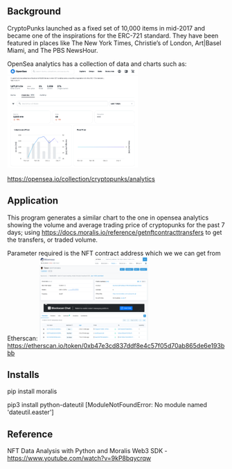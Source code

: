 ## Background
CryptoPunks launched as a fixed set of 10,000 items in mid-2017 and became one of the inspirations for the ERC-721 standard. They have been featured in places like The New York Times, Christie’s of London, Art|Basel Miami, and The PBS NewsHour.

OpenSea analytics has a collection of data and charts such as:
<img src="https://github.com/jiunnhwa/NFT-Price-Volume-Chart-Python-Moralis-Web3/blob/main/CryptoPunks%20Analytics%20-%20Collection%20OpenSea.png" width=60% >

https://opensea.io/collection/cryptopunks/analytics

## Application
This program generates a similar chart to the one in opensea analytics showing the volume and average trading price of cryptopunks for the past 7 days; 
using https://docs.moralis.io/reference/getnftcontracttransfers to get the transfers, or traded volume.

Parameter required is the NFT contract address which we we can get from Etherscan:
<img src="https://github.com/jiunnhwa/NFT-Price-Volume-Chart-Python-Moralis-Web3/blob/main/Etherscan-Cryptopunk-Wallet.png" width=50% >
https://etherscan.io/token/0xb47e3cd837ddf8e4c57f05d70ab865de6e193bbb


## Installs
pip install moralis

pip3 install python-dateutil [ModuleNotFoundError: No module named 'dateutil.easter']


## Reference
NFT Data Analysis with Python and Moralis Web3 SDK - https://www.youtube.com/watch?v=9kP8bqycrqw

